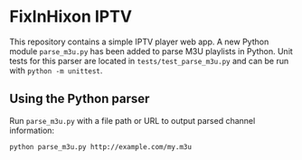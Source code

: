 # FixInHixon IPTV

This repository contains a simple IPTV player web app. A new Python module
`parse_m3u.py` has been added to parse M3U playlists in Python. Unit tests for
this parser are located in `tests/test_parse_m3u.py` and can be run with
`python -m unittest`.

## Using the Python parser

Run `parse_m3u.py` with a file path or URL to output parsed channel
information:

```bash
python parse_m3u.py http://example.com/my.m3u
```
